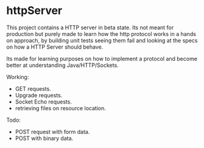 # httpServer
This project contains a HTTP server in beta state.
Its not meant for production but purely made to learn how the http protocol works in a hands on approach, 
by building unit tests seeing them fail and looking at the specs on how a HTTP Server should behave.

Its made for learning purposes on how to implement a protocol and become better at understanding Java/HTTP/Sockets.

Working:
- GET requests.
- Upgrade requests.
- Socket Echo requests.
- retrieving files on resource location.

Todo:
- POST request with form data.
- POST with binary data.
